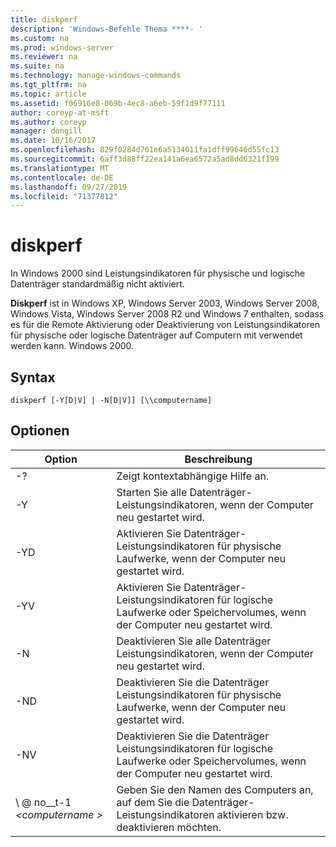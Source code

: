 ```yaml
---
title: diskperf
description: 'Windows-Befehle Thema ****- '
ms.custom: na
ms.prod: windows-server
ms.reviewer: na
ms.suite: na
ms.technology: manage-windows-commands
ms.tgt_pltfrm: na
ms.topic: article
ms.assetid: f06916e8-069b-4ec8-a6eb-59f1d9f77111
author: coreyp-at-msft
ms.author: coreyp
manager: dongill
ms.date: 10/16/2017
ms.openlocfilehash: 829f0284d761e6a5134011fa1dff99646d55fc13
ms.sourcegitcommit: 6aff3d88ff22ea141a6ea6572a5ad8dd6321f199
ms.translationtype: MT
ms.contentlocale: de-DE
ms.lasthandoff: 09/27/2019
ms.locfileid: "71377812"
---
```

# <a name="diskperf"></a>diskperf



In Windows 2000 sind Leistungsindikatoren für physische und logische Datenträger standardmäßig nicht aktiviert.

**Diskperf** ist in Windows XP, Windows Server 2003, Windows Server 2008, Windows Vista, Windows Server 2008 R2 und Windows 7 enthalten, sodass es für die Remote Aktivierung oder Deaktivierung von Leistungsindikatoren für physische oder logische Datenträger auf Computern mit verwendet werden kann. Windows 2000.

## <a name="syntax"></a>Syntax

```
diskperf [-Y[D|V] | -N[D|V]] [\\computername]
```

## <a name="options"></a>Optionen

|Option|Beschreibung|
|------|-----------|
|-?|Zeigt kontextabhängige Hilfe an.|
|-Y|Starten Sie alle Datenträger-Leistungsindikatoren, wenn der Computer neu gestartet wird.|
|-YD|Aktivieren Sie Datenträger-Leistungsindikatoren für physische Laufwerke, wenn der Computer neu gestartet wird.|
|-YV|Aktivieren Sie Datenträger-Leistungsindikatoren für logische Laufwerke oder Speichervolumes, wenn der Computer neu gestartet wird.|
|-N|Deaktivieren Sie alle Datenträger Leistungsindikatoren, wenn der Computer neu gestartet wird.|
|-ND|Deaktivieren Sie die Datenträger Leistungsindikatoren für physische Laufwerke, wenn der Computer neu gestartet wird.|
|-NV|Deaktivieren Sie die Datenträger Leistungsindikatoren für logische Laufwerke oder Speichervolumes, wenn der Computer neu gestartet wird.|
|\\ @ no__t-1 *\<computername >*|Geben Sie den Namen des Computers an, auf dem Sie die Datenträger-Leistungsindikatoren aktivieren bzw. deaktivieren möchten.|